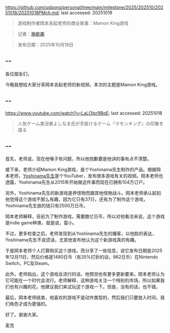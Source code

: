 https://github.com/usbong/personal/tree/main/milestone/2025/202510/20251018/20251018PMch.md; last accessed: 20251019

> 游戏制作者岡本吉起老师的商业故事：Mamon King游戏
   
> 记者：[施能崙](https://www.linkedin.com/in/michaelsyson/)

> 发布日期：2025年10月18日

## --

各位朋友们，

今晚我想给大家分享岡本吉起老师的新视频。本次的主题是Mamon King游戏。

## --

https://www.youtube.com/watch?v=LaLOlpr9BqE; last accessed: 20251018

> 人気ゲーム実況者よしなま氏が手掛けるゲーム『マモンキング』の印象を語る

## --

首先，老师说，现在他嗓子有问题，所以他抱歉要是他讲的事有点不清楚。

接下来，老师介绍Mamon King游戏，是个Yoshinama先生制作的产品。根据岡本老师，[Yoshinama先生](https://www.youtube.com/channel/UCEnkd5D-53MDGpgpiQRbUqw)是个YouTuber，发布很多游戏有关的视频。岡本老师也透露，Yoshinama先生从2015年开始做这件事而现在已拥有104万订户。

另外，Yoshinama先生的新游戏是养怪物而跟其他怪物战斗。岡本老师承认起初他觉得这个游戏不那么有趣，因为它只有37只，还有为了制作这个游戏，Yoshinama先生放的钱只有2500万日币。

岡本老师解释，目前为了制作游戏，需要数亿日币，所以对他看法来说，这个游戏是indie game种类，就是说，蛮小。

不过，更多检查之后，老师发现到从Yoshinama先生的播客，以他脸的表达，Yoshinama先生不说谎话，尤其他宣布他认为这个新游戏真的有趣。

于是岡本老师个人打算购买这个游戏，而分享了一些信息，说它发布日期是2025年12月11日，然后价格是1480日币（有35%打折的话，962日币）在Nintendo Switch，PC及Steam。

此外，老师指出，这个游戏会流行的话，他预测也有更多更新要来。岡本老师认为它可能在一个时代会流行。老师解释，这种游戏关注一个特别的市场，所以如果我们也有兴趣的花，他建议我们来试玩这个游戏一下。但是，没有的话，也不错。

最后，岡本老师结束，他喜欢的游戏不是动作类型的，然后我们只要放入时间，我们角色才成为更强的。

好了。谢谢大家。

麦克